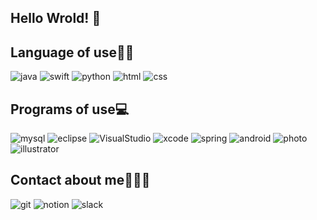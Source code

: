 ## Hello Wrold! 👋

## Language of use✍🏻
![java](https://img.shields.io/badge/-java-red?style=flat-square&logo=java&logoColor=white)
![swift](https://img.shields.io/badge/-Swift-yellowgreen?style=flat-square&logo=swift&logoColor=white)
![python](https://img.shields.io/badge/-Python-FFCC66?style=flat-square&logo=Python&logoColor=black)
![html](https://img.shields.io/badge/-HTML-CC3333?style=flat-square&logo=html5&logoColor=white)
![css](https://img.shields.io/badge/-CSS-336699?style=flat-square&logo=css3&logoColor=white)

## Programs of use💻
![mysql](https://img.shields.io/badge/-MySQL-orange?style=flat-square&logo=mysql&logoColor=white)
![eclipse](https://img.shields.io/badge/-Eclipse-333366?style=flat-square&logo=Eclipse&logoColor=white)
![VisualStudio](https://img.shields.io/badge/-VisualStudio-3333FF?style=flat-square&logo=VisualStudio&logoColor=white)
![xcode](https://img.shields.io/badge/-Xcode-6699FF?style=flat-square&logo=Xcode&logoColor=white)
![spring](https://img.shields.io/badge/-Spring-33CC33?style=flat-square&logo=Spring&logoColor=white)
![android](https://img.shields.io/badge/-AndroidStudio-darkgreen?style=flat-square&logo=android&logoColor=white)
![photo](https://img.shields.io/badge/-Photoshop-330099?style=flat-square&logo=adobe&logoColor=white)
![illustrator](https://img.shields.io/badge/-Illustrator-FF9900?style=flat-square&logo=adobe&logoColor=white)

## Contact about me🙋🏻‍♀️
![git](https://img.shields.io/badge/-GitHub-990099?style=flat-square&logo=GitHub&logoColor=white)
![notion](https://img.shields.io/badge/-Notion-black?style=flat-square&logo=Notion&logoColor=white)
![slack](https://img.shields.io/badge/-Slack-CC9900?style=flat-square&logo=slack&logoColor=white)

<!--
**k-ye0415/k-ye0415** is a ✨ _special_ ✨ repository because its `README.md` (this file) appears on your GitHub profile.
Here are some ideas to get you started:
- 🔭 I’m currently working on ...
- 🌱 I’m currently learning ...
- 👯 I’m looking to collaborate on ...
- 🤔 I’m looking for help with ...
- 💬 Ask me about ...
- 📫 How to reach me: ...
- 😄 Pronouns: ...
- ⚡ Fun fact: ...
-->
